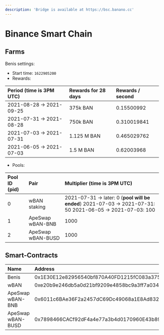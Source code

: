 ```yaml
---
description: 'Bridge is available at https://bsc.banano.cc'
---
```


# Binance Smart Chain

## Farms <a id="farms"></a>

Benis settings:

* Start time: `1622905200`
* Rewards:

| Period \(time is 3PM UTC\) | Rewards for 28 days | Rewards / second |
| :--- | :--- | :--- |
| 2021-08-28 -&gt; 2021-09-25 | 375k BAN | 0.15500992 |
| 2021-07-31 -&gt; 2021-08-28 | 750k BAN | 0.310019841 |
| 2021-07-03 -&gt; 2021-07-31 | 1.125 M BAN | 0.465029762 |
| 2021-06-05 -&gt; 2021-07-03 | 1.5 M BAN | 0.62003968 |

* Pools:

| Pool ID \(pid\) | Pair | Multiplier \(time is 3PM UTC\) |
| :--- | :--- | :--- |
| 0 | wBAN staking | 2021-07-31 -&gt; later: 0 \(**pool will be ended**\) 2021-07-03 -&gt; 2021-07-31: 50 2021-06-05 -&gt; 2021-07-03: 100 |
| 1 | ApeSwap wBAN-BNB | 1000 |
| 2 | ApeSwap wBAN-BUSD | 1000 |

## Smart-Contracts <a id="smart-contracts"></a>

| Name | Address |
| :--- | :--- |
| Benis | 0x1E30E12e82956540bf870A40FD1215fC083a3751 |
| wBAN | 0xe20b9e246db5a0d21bf9209e4858bc9a3ff7a034 |
| ApeSwap wBAN-BNB | 0x6011c6BAe36F2a2457dC69Dc49068a1E8Ad832DD |
| ApeSwap wBAN-BUSD | 0x7898466CACf92dF4a4e77a3b4d0170960E43b896 |

